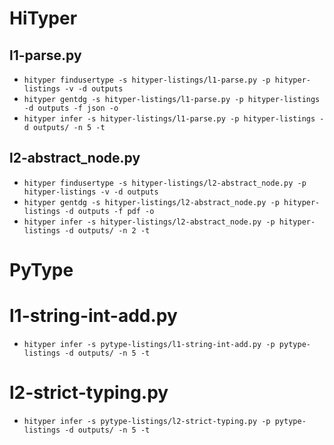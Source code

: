 # HiTyper

## l1-parse.py

- `hityper findusertype -s hityper-listings/l1-parse.py -p hityper-listings -v -d outputs`
- `hityper gentdg -s hityper-listings/l1-parse.py -p hityper-listings -d outputs -f json -o`
- `hityper infer -s hityper-listings/l1-parse.py -p hityper-listings -d outputs/ -n 5 -t`

## l2-abstract_node.py

- `hityper findusertype -s hityper-listings/l2-abstract_node.py -p hityper-listings -v -d outputs`
- `hityper gentdg -s hityper-listings/l2-abstract_node.py -p hityper-listings -d outputs -f pdf -o`
- `hityper infer -s hityper-listings/l2-abstract_node.py -p hityper-listings -d outputs/ -n 2 -t`


# PyType

# l1-string-int-add.py

- `hityper infer -s pytype-listings/l1-string-int-add.py -p pytype-listings -d outputs/ -n 5 -t`

# l2-strict-typing.py

- `hityper infer -s pytype-listings/l2-strict-typing.py -p pytype-listings -d outputs/ -n 5 -t`